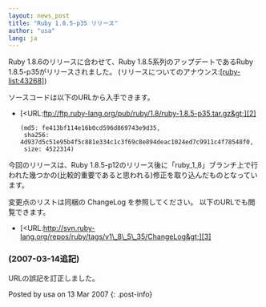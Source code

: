 ```yaml
---
layout: news_post
title: "Ruby 1.8.5-p35 リリース"
author: "usa"
lang: ja
---
```


Ruby 1.8.6のリリースに合わせて、Ruby 1.8.5系列のアップデートであるRuby 1.8.5-p35がリリースされました。
(リリースについてのアナウンス:[\[ruby-list:43268\]][1])

ソースコードは以下のURLから入手できます。

* [&lt;URL:ftp://ftp.ruby-lang.org/pub/ruby/1.8/ruby-1.8.5-p35.tar.gz&gt;][2]

      (md5: fe413bf114e16b0cd596d869743e9d35,
       sha256: 4d937d5c51e95b4f5c881e334c1c3f69c8e894deac1024ed7c9911c4f78548f0,
       size: 4522314)

今回のリリースは、Ruby
1.8.5-p12のリリース後に「ruby\_1\_8」ブランチ上で行われた幾つかの(比較的重要であると思われる)修正を取り込んだものとなっています。

変更点のリストは同梱の ChangeLog を参照してください。 以下のURLでも閲覧できます。

* [&lt;URL:http://svn.ruby-lang.org/repos/ruby/tags/v1\_8\_5\_35/ChangeLog&gt;][3]

### (2007-03-14追記)

URLの誤記を訂正しました。

Posted by usa on 13 Mar 2007
{: .post-info}



[1]: http://blade.nagaokaut.ac.jp/cgi-bin/scat.rb/ruby/ruby-list/43268 
[2]: ftp://ftp.ruby-lang.org/pub/ruby/1.8/ruby-1.8.5-p35.tar.gz 
[3]: http://svn.ruby-lang.org/repos/ruby/tags/v1_8_5_35/ChangeLog 
